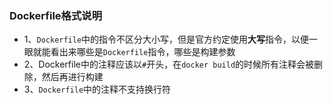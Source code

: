 ### Dockerfile格式说明

- 1、`Dockerfile`中的指令不区分大小写，但是官方约定使用**大写**指令，以便一眼就能看出来哪些是`Dockerfile`指令，哪些是构建参数
- 2、Dockerfile中的注释应该以`#`开头，在`docker build`的时候所有注释会被删除，然后再进行构建
- 3、`Dockerfile`中的注释不支持换行符
